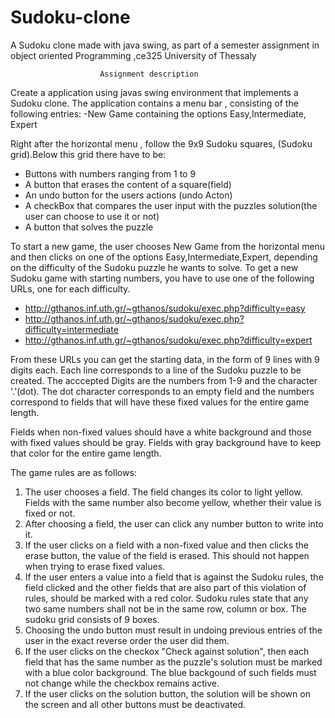 # Sudoku-clone
A Sudoku clone made with java swing, as part of a semester assignment
in object oriented Programming ,ce325 University of Thessaly

                        Assignment description

Create a application using javas swing environment that implements
a Sudoku clone. The application contains a menu bar , consisting of
the following entries:
-New Game containing the options Easy,Intermediate, Expert

Right after the horizontal menu , follow the 9x9 Sudoku squares,
(Sudoku grid).Below this grid there have to be:
- Buttons with numbers ranging from 1 to 9
- A button that erases the content of a square(field)
- An undo button for the users actions (undo Acton)
- A checkBox that compares the user input with the puzzles solution(the user can choose to use it or not)
- A button that solves the puzzle

To start a new game, the user chooses New Game from the horizontal
menu and then clicks on one of the options Easy,Intermediate,Expert,
depending on the difficulty of the Sudoku puzzle he wants to solve.
To get a new Sudoku game with starting numbers, you have to use one of
the following URLs, one for each difficulty.
- http://gthanos.inf.uth.gr/~gthanos/sudoku/exec.php?difficulty=easy
- http://gthanos.inf.uth.gr/~gthanos/sudoku/exec.php?difficulty=intermediate
- http://gthanos.inf.uth.gr/~gthanos/sudoku/exec.php?difficulty=expert

From these URLs you can get the starting data, in the form of 9 lines with 9
digits each. Each line corresponds to a line of the Sudoku puzzle to be created.
The acccepted Digits are the numbers from 1-9 and the character '.'(dot). The
dot character corresponds to an empty field and the numbers correspond to fields
that will have these fixed values for the entire game length.

Fields when non-fixed values should have a white background and those with fixed
values should be gray. Fields with gray background have to keep that color for
the entire game length.

The game rules are as follows:
1. The user chooses a field. The field changes its color to light yellow. Fields
with the same number also become yellow, whether their value is fixed or not.
2. After choosing a field, the user can click any number button to write into it.
3. If the user clicks on a field with a non-fixed value and then clicks the erase
button, the value of the field is erased. This should not happen when trying to
erase fixed values.
4. If the user enters a value into a field that is against the Sudoku rules, the
field clicked and the other fields that are also part of this violation of rules,
should be marked with a red color. Sudoku rules state that any two same numbers
shall not be in the same row, column or box. The sudoku grid consists of 9 boxes.
5. Choosing the undo button must result in undoing previous entries of the user
in the exact reverse order the user did them.
6. If the user clicks on the checkox "Check against solution", then each field
that has the same number as the puzzle's solution must be marked with a blue
color background. The blue backgound of such fields must not change while the
checkbox remains active.
7. If the user clicks on the solution button, the solution will be shown on the
screen and all other buttons must be deactivated.
